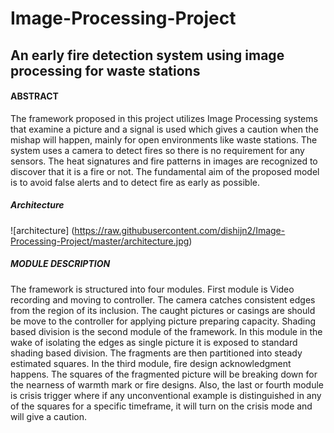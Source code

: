 # Image-Processing-Project
## An early fire detection system using image processing for waste stations

#### ABSTRACT
The framework proposed in this project utilizes Image Processing systems that examine a picture and a signal is used which gives a caution when the mishap will happen, mainly for open environments like waste stations. The system uses a camera to detect fires so there is no requirement for any sensors. The heat signatures and fire patterns in images are recognized to discover that it is a fire or not. The fundamental aim of the proposed model is to avoid false alerts and to detect fire as early as possible.

##### Architecture
![architecture] (https://raw.githubusercontent.com/dishijn2/Image-Processing-Project/master/architecture.jpg)


##### MODULE DESCRIPTION
The framework is structured into four modules. First module is Video recording and moving to controller. The camera catches consistent edges from the region of its inclusion. The caught pictures or casings are should be move to the controller for applying picture preparing capacity. Shading based division is the second module of the framework. In this module in the wake of isolating the edges as single picture it is exposed to standard shading based division. The fragments are then partitioned into steady estimated squares. In the third module, fire design acknowledgment happens. The squares of the fragmented picture will be breaking down for the nearness of warmth mark or fire designs. Also, the last or fourth module is crisis trigger where if any unconventional example is distinguished in any of the squares for a specific timeframe, it will turn on the crisis mode and will give a caution.

